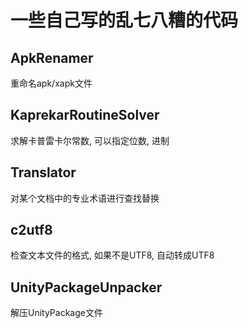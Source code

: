 # 一些自己写的乱七八糟的代码
## ApkRenamer
重命名apk/xapk文件

## KaprekarRoutineSolver
求解卡普雷卡尔常数, 可以指定位数, 进制

## Translator
对某个文档中的专业术语进行查找替换

## c2utf8
检查文本文件的格式, 如果不是UTF8, 自动转成UTF8

## UnityPackageUnpacker
解压UnityPackage文件